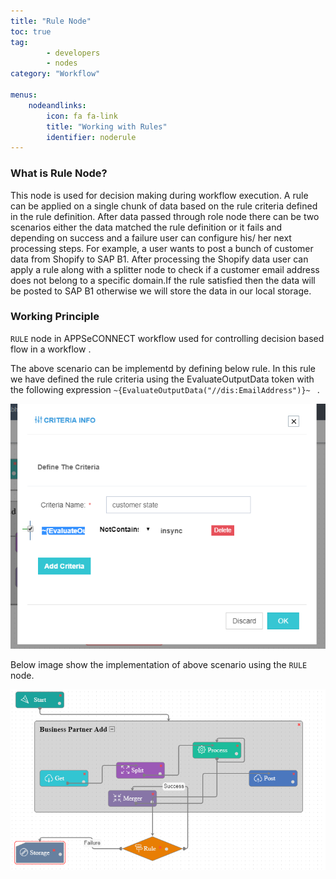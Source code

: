```yaml
---
title: "Rule Node"
toc: true
tag: 
        - developers
        - nodes
category: "Workflow"

menus: 
    nodeandlinks:
        icon: fa fa-link
        title: "Working with Rules" 
        identifier: noderule
---
```


### What is Rule Node?
This node is used for decision making during workflow execution. A rule can be applied on a single chunk of data based on the rule criteria defined in the rule definition. After data passed through role node there can be two scenarios either the data matched the rule definition or it fails and depending on success and a failure user can configure his/ her next processing steps. For example, a user wants to post a bunch of customer data from Shopify to SAP B1. After processing the Shopify data user can apply a rule along with a splitter node to check if a customer email address does not belong to a specific domain.If the rule satisfied then the data will be posted to SAP B1 otherwise we will store the data in our local storage.

### Working Principle

`RULE` node in APPSeCONNECT workflow used for controlling decision based flow in a workflow .

The above scenario can be implementd by defining below rule. In this rule we have defined the rule criteria using the EvaluateOutputData token with the following expression `~{EvaluateOutputData("//dis:EmailAddress")}~ ` .

![Rule Node](/staticfiles/workflow-management/media/Rule/RuleNode.PNG)

Below image show the implementation of above scenario using the `RULE` node.

![Rule Work Flow](/staticfiles/workflow-management/media/Rule/RuleWorkFlow.PNG)